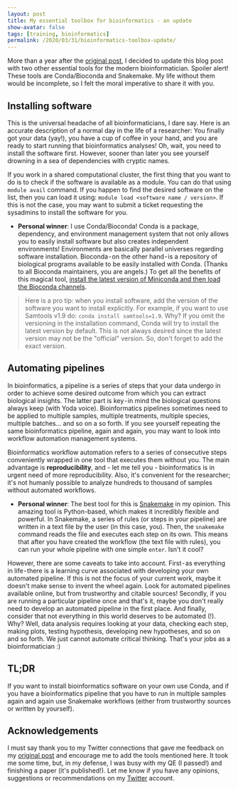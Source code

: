 ```yaml
---
layout: post
title: My essential toolbox for bioinformatics - an update
show-avatar: false
tags: [training, bioinformatics]
permalink: /2020/03/31/bioinformatics-toolbox-update/
---
```


More than a year after the [original post](/2018/07/06/bioinformatics-toolbox/), I decided to update this blog post with two other essential tools for the modern bioinformatician. Spoiler alert! These tools are Conda/Bioconda and Snakemake. My life without them would be incomplete, so I felt the moral imperative to share it with you.

## Installing software

This is the universal headache of all bioinformaticians, I dare say. Here is an accurate description of a normal day in the life of a researcher: You finally got your data (yay!), you have a cup of coffee in your hand, and you are ready to start running that bioinformatics analyses! Oh, wait, you need to install the software first. However, sooner than later you see yourself drowning in a sea of dependencies with cryptic names.

If you work in a shared computational cluster, the first thing that you want to do is to check if the software is available as a module. You can do that using `module avail` command. If you happen to find the desired software on the list, then you can load it using: `module load <software name / version>`. If this is not the case, you may want to submit a ticket requesting the sysadmins to install the software for you.

- **Personal winner**: I use Conda/Bioconda! Conda is a package, dependency, and environment management system that not only allows you to easily install software but also creates independent environments! Environments are basically parallel universes regarding software installation. Bioconda - on the other hand - is a repository of biological programs available to be easily installed with Conda. (Thanks to all Bioconda maintainers, you are angels.) To get all the benefits of this magical tool, [install the latest version of Miniconda and then load the Bioconda channels](https://bioconda.github.io/user/install.html#install-conda).

> Here is a pro tip: when you install software, add the version of the software you want to install explicitly. For example, if you want to use Samtools v1.9 do: `conda install samtools=1.9`. Why? If you omit the versioning in the installation command, Conda will try to install the latest version by default. This is not always desired since the latest version may not be the "official" version. So, don't forget to add the exact version.

## Automating pipelines

In bioinformatics, a pipeline is a series of steps that your data undergo in order to achieve some desired outcome from which you can extract biological insights. The latter part is key - in mind the biological questions always keep (with Yoda voice). Bioinformatics pipelines sometimes need to be applied to multiple samples, multiple treatments, multiple species, multiple batches... and so on a so forth. If you see yourself repeating the same bioinformatics pipeline, again and again, you may want to look into workflow automation management systems.

Bioinformatics workflow automation refers to a series of consecutive steps conveniently wrapped in one tool that executes them without you. The main advantage is **reproducibility**, and - let me tell you - bioinformatics is in urgent need of more reproducibility. Also, it's convenient for the researcher; it's not humanly possible to analyze hundreds to thousand of samples without automated workflows.

- **Personal winner**: The best tool for this is [Snakemake](https://snakemake.readthedocs.io/en/stable/) in my opinion. This amazing tool is Python-based, which makes it incredibly flexible and powerful. In Snakemake, a series of rules (or steps in your pipeline) are written in a text file by the user (in this case, you). Then, the `snakemake` command reads the file and executes each step on its own. This means that after you have created the workflow (the text file with rules), you can run your whole pipeline with one simple `enter`. Isn't it cool?

However, there are some caveats to take into account. First - as everything in life - there is a learning curve associated with developing your own automated pipeline. If this is not the focus of your current work, maybe it doesn't make sense to invent the wheel again. Look for automated pipelines available online, but from trustworthy and citable sources! Secondly, if you are running a particular pipeline once and that's it, maybe you don't really need to develop an automated pipeline in the first place. And finally, consider that not everything in this world deserves to be automated (!). Why? Well, data analysis requires looking at your data, checking each step, making plots, testing hypothesis, developing new hypotheses, and so on and so forth. We just cannot automate critical thinking. That's your jobs as a bioinformatician :)


## TL;DR

If you want to install bioinformatics software on your own use Conda, and if you have a bioinformatics pipeline that you have to run in multiple samples again and again use Snakemake workflows (either from trustworthy sources or written by yourself).

## Acknowledgements

I must say thank you to my Twitter connections that gave me feedback on my [original post](/2018/07/06/bioinformatics-toolbox/) and encourage me to add the tools mentioned here. It took me some time, but, in my defense, I was busy with my QE (I passed!) and finishing a paper (it's published!). Let me know if you have any opinions, suggestions or recommendations on my [Twitter](https://medium.com/r/?url=https%3A%2F%2Ftwitter.com%2Fdcsoto_cl) account.
